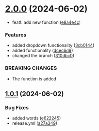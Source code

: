 # [2.0.0](https://github.com/devKirkCartano/release-demo/compare/v1.0.1...v2.0.0) (2024-06-02)


* feat!: add new function ([e8a4e4c](https://github.com/devKirkCartano/release-demo/commit/e8a4e4c62cb3aaca9a2a9b72952b702a0e00c034))


### Features

* added dropdown functionality ([3cb0144](https://github.com/devKirkCartano/release-demo/commit/3cb01444d45ab065649fa7d5de97348eb5ad6e36))
* added functionality ([dcec6d9](https://github.com/devKirkCartano/release-demo/commit/dcec6d91d4f6dc77eda6b018ade552298737b221))
* changed the branch ([310dbc0](https://github.com/devKirkCartano/release-demo/commit/310dbc06f65a9d6d8ca1e7b3d4793720ca89b553))


### BREAKING CHANGES

* The function is added

## [1.0.1](https://github.com/devKirkCartano/release-demo/compare/v1.0.0...v1.0.1) (2024-06-02)


### Bug Fixes

* added words ([e622245](https://github.com/devKirkCartano/release-demo/commit/e622245f6982f2ffa70d315bfe5642257f409a93))
* release.yml ([a27a349](https://github.com/devKirkCartano/release-demo/commit/a27a349ca9f79ca8731ecd267c933eb5cecdb4d6))
